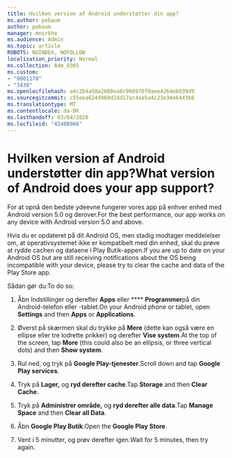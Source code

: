 ```yaml
---
title: Hvilken version af Android understøtter din app?
ms.author: pebaum
author: pebaum
manager: mnirkhe
ms.audience: Admin
ms.topic: article
ROBOTS: NOINDEX, NOFOLLOW
localization_priority: Normal
ms.collection: Adm_O365
ms.custom:
- "9001178"
- "3430"
ms.openlocfilehash: a4c2b4a58a2688ea8c968970f0aee4264eb939d9
ms.sourcegitcommit: c55eea624d960d2dd17ac4aa5a4c23e34e6443b8
ms.translationtype: MT
ms.contentlocale: da-DK
ms.lasthandoff: 03/04/2020
ms.locfileid: "42408966"
---
```

# <a name="what-version-of-android-does-your-app-support"></a><span data-ttu-id="b0b35-102">Hvilken version af Android understøtter din app?</span><span class="sxs-lookup"><span data-stu-id="b0b35-102">What version of Android does your app support?</span></span>

<span data-ttu-id="b0b35-103">For at opnå den bedste ydeevne fungerer vores app på enhver enhed med Android version 5.0 og derover.</span><span class="sxs-lookup"><span data-stu-id="b0b35-103">For the best performance, our app works on any device with Android version 5.0 and above.</span></span>

<span data-ttu-id="b0b35-104">Hvis du er opdateret på dit Android OS, men stadig modtager meddelelser om, at operativsystemet ikke er kompatibelt med din enhed, skal du prøve at rydde cachen og dataene i Play Butik-appen.</span><span class="sxs-lookup"><span data-stu-id="b0b35-104">If you are up to date on your Android OS but are still receiving notifications about the OS being incompatible with your device, please try to clear the cache and data of the Play Store app.</span></span>

<span data-ttu-id="b0b35-105">Sådan gør du:</span><span class="sxs-lookup"><span data-stu-id="b0b35-105">To do so:</span></span> 

1. <span data-ttu-id="b0b35-106">Åbn Indstillinger og derefter **Apps** eller \*\*\*\* **Programmer**på din Android-telefon eller -tablet.</span><span class="sxs-lookup"><span data-stu-id="b0b35-106">On your Android phone or tablet, open **Settings** and then **Apps** or **Applications**.</span></span>

2. <span data-ttu-id="b0b35-107">Øverst på skærmen skal du trykke på **Mere** (dette kan også være en ellipse eller tre lodrette prikker) og derefter **Vise system**.</span><span class="sxs-lookup"><span data-stu-id="b0b35-107">At the top of the screen, tap **More** (this could also be an ellipsis, or three vertical dots) and then **Show system**.</span></span> 

3. <span data-ttu-id="b0b35-108">Rul ned, og tryk på **Google Play-tjenester**.</span><span class="sxs-lookup"><span data-stu-id="b0b35-108">Scroll down and tap **Google Play services**.</span></span> 

4. <span data-ttu-id="b0b35-109">Tryk på **Lager,** og **ryd derefter cache**.</span><span class="sxs-lookup"><span data-stu-id="b0b35-109">Tap **Storage** and then **Clear Cache**.</span></span> 

5. <span data-ttu-id="b0b35-110">Tryk på **Administrer område,** og **ryd derefter alle data**.</span><span class="sxs-lookup"><span data-stu-id="b0b35-110">Tap **Manage Space** and then **Clear all Data**.</span></span> 

6. <span data-ttu-id="b0b35-111">Åbn **Google Play Butik**.</span><span class="sxs-lookup"><span data-stu-id="b0b35-111">Open the **Google Play Store**.</span></span> 

7. <span data-ttu-id="b0b35-112">Vent i 5 minutter, og prøv derefter igen.</span><span class="sxs-lookup"><span data-stu-id="b0b35-112">Wait for 5 minutes, then try again.</span></span> 
